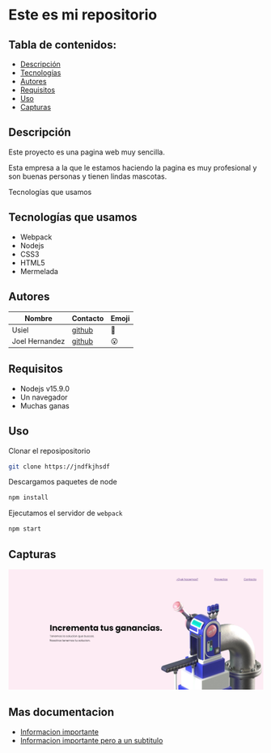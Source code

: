 # Este es mi repositorio

## Tabla de contenidos:

- [Descripción](#Descripción)
- [Tecnologías](#Tecnologías-que-usamos)
- [Autores](#Autores)
- [Requisitos](#Requisitos)
- [Uso](#uso)
- [Capturas](#capturas)

## Descripción
Este proyecto es una pagina web muy sencilla.

Esta empresa a la que le estamos haciendo la pagina es muy profesional y son buenas personas y tienen lindas mascotas.

Tecnologías que usamos

## Tecnologías que usamos

- Webpack
- Nodejs
- CSS3
- HTML5
- Mermelada

## Autores

Nombre | Contacto | Emoji
-- | -- | --
Usiel | [github](https://github.com/usielarb) | :tada:
Joel Hernandez | [github](https://github.com/JoelHernandez343/) | :open_mouth:

## Requisitos

- Nodejs v15.9.0
- Un navegador
- Muchas ganas

## Uso

Clonar el reposipositorio
```bash
git clone https://jndfkjhsdf
```

Descargamos paquetes de node
```bash
npm install
```

Ejecutamos el servidor de `webpack`
```bash
npm start
```

## Capturas

![Captura01](./docs/images/screenshot.jpg)

## Mas documentacion

- [Informacion importante](./docs/importante.md)
- [Informacion importante pero a un subtitulo](./docs/importante.md#esto-es-un-subtitulo)